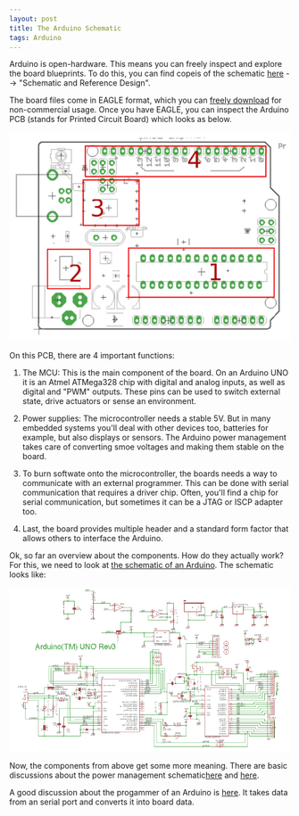```yaml
---
layout: post
title: The Arduino Schematic
tags: Arduino
---
```

Arduino is open-hardware. This means you can freely inspect and explore the board blueprints. To do this, you can find copeis of the schematic [here](https://www.arduino.cc/en/Main/arduinoBoardUno) --> "Schematic and Reference Design".

The board files come in EAGLE format, which you can [freely download](http://www.cadsoft.de/download-eagle/) for non-commercial usage. Once you have EAGLE, you can inspect the Arduino PCB (stands for Printed Circuit Board) which looks as below.

<img src="/media/images/arduino_board.png" />

On this PCB, there are 4 important functions:

1) The MCU: This is the main component of the board. On an Arduino UNO it is an Atmel ATMega328 chip with digital and analog inputs, as well as digital and "PWM" outputs. These pins can be used to switch external state, drive actuators or sense an environment.

2)  Power supplies: The microcontroller needs a stable 5V. But in many embedded systems you'll deal with other devices too, batteries for example, but also displays or sensors. The Arduino power management takes care of converting smoe voltages and making them stable on the board. 

3) To burn softwate onto the microcontroller, the boards needs a way to communicate with an external programmer. This can be done with serial communication that requires a driver chip. Often, you'll find a chip for serial communication, but sometimes it can be a JTAG or ISCP adapter too.

4) Last, the board provides multiple header and a standard form factor that allows others to interface the Arduino.

Ok, so far an overview about the components. How do they actually work? For this, we need to look at [the schematic of an Arduino](https://www.arduino.cc/en/uploads/Main/Arduino_Uno_Rev3-schematic.pdf). The schematic looks like:

<img src="/media/images/arduino_uno_schematic.png" />

Now, the components from above get some more meaning. There are basic discussions about the power management schematic[here](http://electronics.stackexchange.com/questions/65576/arduino-uno-r3-directly-supply-regulated-5v-to-5v-pin) and [here](http://electronics.stackexchange.com/questions/180963/what-happens-in-the-arduino-power-supply-schematic).

A good discussion about the progammer of an Arduino is [here](http://electronics.stackexchange.com/questions/96805/how-to-program-arduino-nano-pro-mini-pro-micro-clone-that-has-no-usb-port). It takes data from an serial port and converts it into board data.

